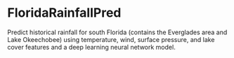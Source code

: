 # FloridaRainfallPred
Predict historical rainfall for south Florida (contains the Everglades area and Lake Okeechobee)
using temperature, wind, surface pressure, and lake cover features and a deep learning neural network model.
